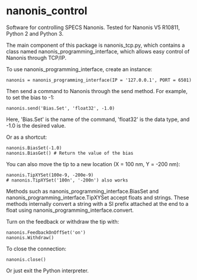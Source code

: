 # nanonis_control

Software for controlling SPECS Nanonis. Tested for Nanonis V5 R10811, Python 2 and Python 3.

The main component of this package is nanonis_tcp.py, which contains a class named nanonis_programming_interface, which allows easy control of Nanonis through TCP/IP.

To use nanonis_programming_interface, create an instance:
```
nanonis = nanonis_programming_interface(IP = '127.0.0.1', PORT = 6501)
```

Then send a command to Nanonis through the send method. For example, to set the bias to -1:
```
nanonis.send('Bias.Set', 'float32', -1.0)
```

Here, 'Bias.Set' is the name of the command, 'float32' is the data type, and -1.0 is the desired value.

Or as a shortcut:
```
nanonis.BiasSet(-1.0)
nanonis.BiasGet() # Return the value of the bias
```

You can also move the tip to a new location (X = 100 nm, Y = -200 nm):
```
nanonis.TipXYSet(100e-9, -200e-9)
# nanonis.TipXYSet('100n', '-200n') also works
```
Methods such as nanonis_programming_interface.BiasSet and nanonis_programming_interface.TipXYSet accept floats and strings. These methods internally convert a string with a SI prefix attached at the end to a float using nanonis_programming_interface.convert.

Turn on the feedback or withdraw the tip with:
```
nanonis.FeedbackOnOffSet('on')
nanonis.Withdraw()
```

To close the connection:
```
nanonis.close()
```
Or just exit the Python interpreter.